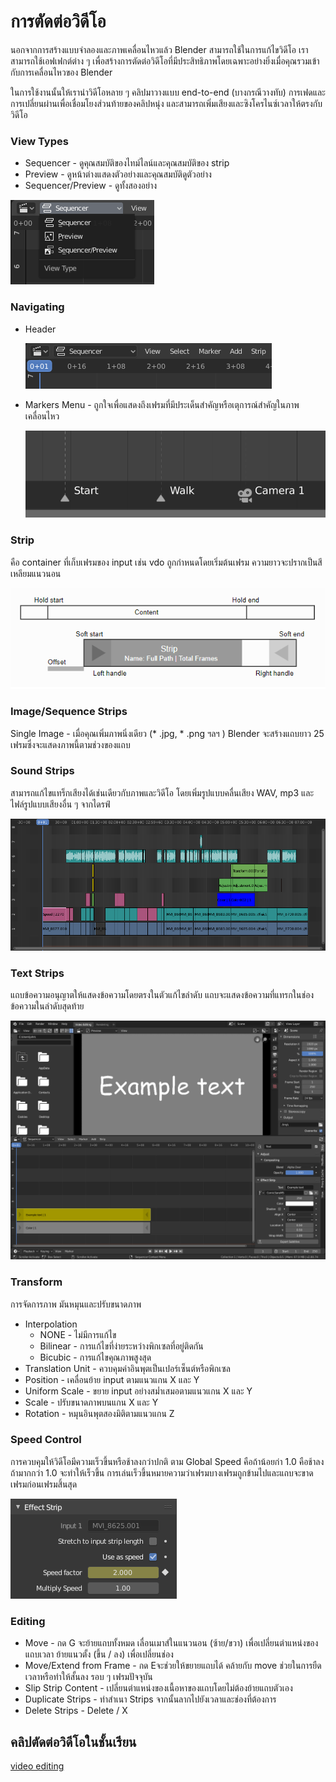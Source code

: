 # การตัดต่อวิดีโอ
  นอกจากการสร้างแบบจำลองและภาพเคลื่อนไหวแล้ว Blender สามารถใช้ในการแก้ไขวิดีโอ เราสามารถใช้เอฟเฟกต์ต่าง ๆ เพื่อสร้างการตัดต่อวิดีโอที่มีประสิทธิภาพโดยเฉพาะอย่างยิ่งเมื่อคุณรวมเข้ากับการเคลื่อนไหวของ Blender
  
  ในการใช้งานนั้นให้เรานำวิดีโอหลาย ๆ คลิปมาวางแบบ end-to-end (บางกรณีวางทับ) การเฟดและการเปลี่ยนผ่านเพื่อเชื่อมโยงส่วนท้ายของคลิปหนุ่ง และสามารถเพิ่มเสียงและซิงโครไนซ์เวลาให้ตรงกับวิดีโอ

### View Types
* Sequencer - ดูคุณสมบัติของไทม์ไลน์และคุณสมบัติของ strip
* Preview - ดูหน้าต่างแสดงตัวอย่างและคุณสมบัติดูตัวอย่าง
* Sequencer/Preview - ดูทั้งสองอย่าง

![image](images/04.png)

### Navigating
* Header

  ![image](images/05.png)

* Markers Menu - ถูกใจเพื่อแสดงถึงเฟรมที่มีประเด็นสำคัญหรือเตุการณ์สำคัญในภาพเคลื่อนไหว

  ![image](images/06.png)

### Strip
  คือ container ที่เก็บเฟรมของ input เช่น vdo ถูกกำหนดโดยเริ่มต้นเฟรม ความยาวจะปรากเป็นสีเหลียมแนวนอน
  
  ![image](images/07.png)

### Image/Sequence Strips
  Single Image - เมื่อคุณเพิ่มภาพนิ่งเดียว (* .jpg, * .png ฯลฯ ) Blender จะสร้างแถบยาว 25 เฟรมซึ่งจะแสดงภาพนี้ตามช่วงของแถบ
### Sound Strips
  สามารถแก้ไขแทร็กเสียงได้เช่นเดียวกับภาพและวิดีโอ โดยเพิ่มรูปแบบคลื่นเสียง WAV, mp3 และไฟล์รูปแบบเสียงอื่น ๆ จากไดรฟ์
  
  ![image](images/08.png)

### Text Strips
  แถบข้อความอนุญาตให้แสดงข้อความโดยตรงในตัวแก้ไขลำดับ แถบจะแสดงข้อความที่แทรกในช่องข้อความในลำดับสุดท้าย
  
  ![image](images/09.png)

### Transform
  การจัดการภาพ มันหมุนและปรับขนาดภาพ
  * Interpolation
    * NONE - ไม่มีการแก้ไข
    * Bilinear - การแก้ไขที่ง่ายระหว่างพิกเซลที่อยู่ติดกัน
    * Bicubic - การแก้ไขคุณภาพสูงสุด
  * Translation Unit - ควบคุมค่าอินพุตเป็นเปอร์เซ็นต์หรือพิกเซล
  * Position - เคลื่อนย้าย input ตามแนวแกน X และ Y
  * Uniform Scale - ขยาย input อย่างสม่ำเสมอตามแนวแกน X และ Y
  * Scale - ปรับขนาดภาพบนแกน X และ Y
  * Rotation - หมุนอินพุตสองมิติตามแนวแกน Z
### Speed Control
  การควบคุมให้วิดีโอมีความเร็วขึ้นหรือช้าลงกว่าปกติ ตาม Global Speed คือถ้าน้อยก่า 1.0 คือช้าลง ถ้ามากกว่า 1.0 จะทำให้เร็วขึ้น การเล่นเร็วขึ้นหมายความว่าเฟรมบางเฟรมถูกข้ามไปและแถบจะขาดเฟรมก่อนเฟรมสิ้นสุด
  
  ![image](images/10.png)

### Editing
  * Move - กด G จะย้ายแถบทั้งหมด เลื่อนเมาส์ในแนวนอน (ซ้าย/ขวา) เพื่อเปลี่ยนตำแหน่งของแถบเวลา ย้ายแนวตั้ง (ขึ้น / ลง) เพื่อเปลี่ยนช่อง
  * Move/Extend from Frame - กด Eจะช่วยให้ขยายแถบได้ คล้ายกับ move ช่วยในการยืดเวลาหรือทำให้สั้นลง รอบ ๆ เฟรมปัจจุบัน
  * Slip Strip Content - เปลี่ยนตำแหน่งของเนื้อหาของแถบโดยไม่ต้องย้ายแถบตัวเอง
  * Duplicate Strips - ทำสำเนา Strips จากนั้นลากไปยังเวลาและช่องที่ต้องการ
  * Delete Strips - Delete / X
  
## คลิปตัดต่อวิดีโอในชั้นเรียน

 [video editing](https://youtu.be/F5TusOM1aI4)
